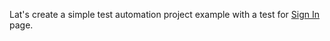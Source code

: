 Lat's create a simple test automation project example with a test for [Sign In](https://demo.atata.io/signin) page.